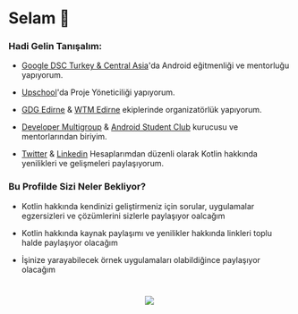 


# Selam 👋





### Hadi Gelin Tanışalım:

- [Google DSC Turkey & Central Asia](https://www.linkedin.com/company/google-developers-communities-turkey)'da Android eğitmenliği ve mentorluğu yapıyorum.

- [Upschool](https://www.upschool.io/)'da Proje Yöneticiliği yapıyorum. 

- [GDG Edirne](https://www.instagram.com/gdgedirne/) & [WTM Edirne](https://www.upschool.io/)  ekiplerinde organizatörlük yapıyorum.   

- [Developer Multigroup](https://www.youtube.com/channel/UCo8vjYW1ZEzhREWZBRihRRg) & [Android Student Club](https://www.instagram.com/androidstudentclub/) kurucusu ve mentorlarından biriyim.

- [Twitter](https://twitter.com/Aserkanalc) & [Linkedin](https://www.linkedin.com/in/serkanalc/) Hesaplarımdan düzenli olarak Kotlin hakkında yenilikleri ve gelişmeleri paylaşıyorum. 






### Bu Profilde Sizi Neler Bekliyor?

- Kotlin hakkında kendinizi geliştirmeniz için sorular, uygulamalar egzersizleri ve çözümlerini sizlerle paylaşıyor oalcağım

- Kotlin hakkında kaynak paylaşımı ve yenilikler hakkında linkleri toplu halde paylaşıyor olacağım

- İşinize yarayabilecek örnek uygulamaları olabildiğince paylaşıyor olacağım


# 

<p align="center">  
   <img src="https://github-readme-stats.vercel.app/api?username=serkanalc&show_icons=true&theme=tokyonight" />  
   </p>  





